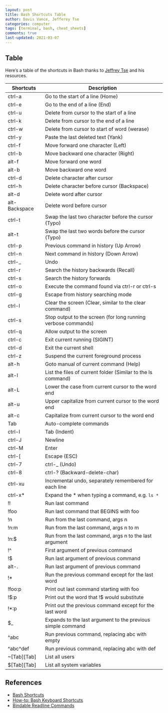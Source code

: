 ```yaml
---
layout: post
title: Bash Shortcuts Table
author: Davis Vance, Jefferey Tse
categories: computer
tags: [terminal, bash, cheat_sheets]
comments: true
last-updated: 2021-03-07
---
```


## Table

Here’s a table of the shortcuts in Bash thanks to
[Jeffrey Tse](https://github.com/jeffreytse/jekyll-jeffreytse-blog/blob/master/_posts/2016-10-12-bash-shortcuts-table.md)
and his resources.

| Shortcuts     | Description                                                        |
| ------------- | ------------------------------------------------------------------ |
| ctrl-a        | Go to the start of a line (Home)                                   |
| ctrl-e        | Go to the end of a line (End)                                      |
| ctrl-u        | Delete from cursor to the start of a line                          |
| ctrl-k        | Delete from cursor to the end of a line                            |
| ctrl-w        | Delete from cursor to start of word (werase)                       |
| ctrl-y        | Paste the last deleted text (Yank)                                 |
| ctrl-f        | Move forward one character (Left)                                  |
| ctrl-b        | Move backward one character (Right)                                |
| alt-f         | Move forward one word                                              |
| alt-b         | Move backward one word                                             |
| ctrl-d        | Delete character after cursor                                      |
| ctrl-h        | Delete character before cursor (Backspace)                         |
| alt-d         | Delete word after cursor                                           |
| alt-Backspace | Delete word before cursor                                          |
| ctrl-t        | Swap the last two character before the cursor (Typo)               |
| alt-t         | Swap the last two words before the cursor (Typo)                   |
| ctrl-p        | Previous command in history (Up Arrow)                             |
| ctrl-n        | Next command in history (Down Arrow)                               |
| ctrl-\_       | Undo                                                               |
| ctrl-r        | Search the history backwards (Recall)                              |
| ctrl-s        | Search the history forwards                                        |
| ctrl-o        | Execute the command found via ctrl-r or ctrl-s                     |
| ctrl-g        | Escape from history searching mode                                 |
| ctrl-l        | Clear the screen (Clear, similar to the clear command)             |
| ctrl-s        | Stop output to the screen (for long running verbose commands)      |
| ctrl-q        | Allow output to the screen                                         |
| ctrl-c        | Exit current running (SIGINT)                                      |
| ctrl-d        | Exit the current shell                                             |
| ctrl-z        | Suspend the current foreground process                             |
| alt-h         | Goto manual of current command (Help)                              |
| alt-l         | List the files of current folder (Similar to the ls command)       |
| alt-L         | Lower the case from current cursor to the word end                 |
| alt-u         | Upper capitalize from current cursor to the word end               |
| alt-c         | Capitalize from current cursor to the word end                     |
| Tab           | Auto-complete commands                                             |
| ctrl-I        | Tab (Indent)                                                       |
| ctrl-J        | Newline                                                            |
| ctrl-M        | Enter                                                              |
| ctrl-\[       | Escape (ESC)                                                       |
| ctrl-7        | ctrl-\_ (Undo)                                                     |
| ctrl-8        | ctrl-? (Backward-delete-char)                                      |
| ctrl-xu       | Incremental undo, separately remembered for each line              |
| ctrl-x\*      | Expand the \* when typing a command, e.g. `ls *`                   |
| !!            | Run last command                                                   |
| !foo          | Run last command that BEGINS with foo                              |
| !n            | Run from the last command, args n                                  |
| !n:m          | Run from the last command, args n to m                             |
| !n:\$         | Run from the last command, args n to the last argument             |
| !\^           | First argument of previous command                                 |
| !\$           | Run last argument of previous command                              |
| alt-.         | Run last argument of previous command                              |
| !\*           | Run the previous command except for the last word                  |
| !foo:p        | Print out last command starting with foo                           |
| !\$:p         | Print out the word that !\$ would substitute                       |
| !\*:p         | Print out the previous command except for the last word            |
| \$\_          | Expands to the last argument to the previous simple command        |
| ^abc          | Run previous command, replacing abc with empty                     |
| ^abc^def      | Run previous command, replacing abc with def                       |
| ~\[Tab][Tab]  | List all users                                                     |
| \$\[Tab][Tab] | List all system variables                                          |


## References

- [Bash Shortcuts](https://kapeli.com/cheat_sheets/Bash_Shortcuts.docset/Contents/Resources/Documents/index)
- [How-to: Bash Keyboard Shortcuts](https://ss64.com/bash/syntax-keyboard.html)
- [Bindable Readline Commands](https://www.gnu.org/software/bash/manual/html_node/Bindable-Readline-Commands.html)
